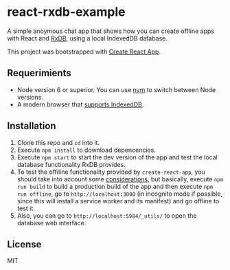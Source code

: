 # react-rxdb-example

A simple anoymous chat app that shows how you can create offline apps with React and [RxDB](https://github.com/pubkey/rxdb), using a local IndexedDB database.

This project was bootstrapped with [Create React App](https://github.com/facebookincubator/create-react-app).

## Requerimients
- Node version 6 or superior. You can use [nvm](https://github.com/creationix/nvm#installation) to switch between Node versions.
- A modern browser that [supports IndexedDB](http://caniuse.com/#feat=indexeddb).

## Installation
1. Clone this repo and `cd` into it.
2. Execute `npm install` to download depencencies.
3. Execute `npm start` to start the dev version of the app and test the local database functionality RxDB provides.
4. To test the offiline functionality provided by `create-react-app`, you should take into account some [considerations](https://github.com/facebookincubator/create-react-app/blob/master/packages/react-scripts/template/README.md#making-a-progressive-web-app), but basically, execute `npm run build` to build a production build of the app and then execute `npm run offline`, go to `http://localhost:3000` (in incognito mode if possible, since this will install a service worker and its manifest) and go offline to test it.
5. Also, you can go to `http://localhost:5984/_utils/` to open the database web interface.

## License

MIT
